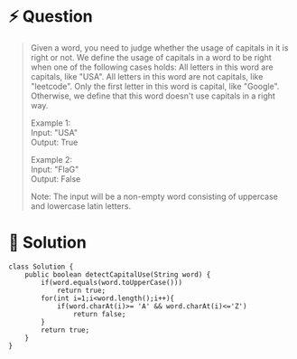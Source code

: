 # :zap: Question

> Given a word, you need to judge whether the usage of capitals in it is right or not.
> We define the usage of capitals in a word to be right when one of the following cases holds:
> All letters in this word are capitals, like "USA".
> All letters in this word are not capitals, like "leetcode".
> Only the first letter in this word is capital, like "Google".
> Otherwise, we define that this word doesn't use capitals in a right way.    
>  
> Example 1:  
> Input: "USA"  
> Output: True  
>  
> Example 2:  
> Input: "FlaG"  
> Output: False  
>  
> Note: The input will be a non-empty word consisting of uppercase and lowercase latin letters. 

# :dragon: Solution

```
class Solution {
    public boolean detectCapitalUse(String word) {
        if(word.equals(word.toUpperCase()))
            return true;
        for(int i=1;i<word.length();i++){
            if(word.charAt(i)>= 'A' && word.charAt(i)<='Z')
                return false;
        }
        return true;
    }
}
```
